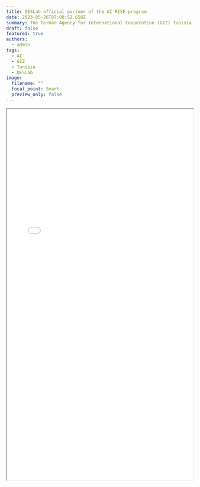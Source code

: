 ```yaml
---
title: DESLab official partner of the AI RISE program
date: 2023-05-26T07:00:52.658Z
summary: The German Agency for International Cooperation (GIZ) Tunisia launched a call for applications for a support programme to promote the use of artificial intelligence (AI) for economic growth. The eight-month AI RISE PROGRAMME is geared towards AI startups and small and medium-sized enterprises, GIZ said. It will help connect target startups and SMEs with public and private sector enterprises in a bid to co-create AI solutions meeting the challenges they face.
draft: false
featured: true
authors:
  - admin
tags:
  - AI
  - GIZ
  - Tunisia
  - DESLab
image:
  filename: ""
  focal_point: Smart
  preview_only: false
---
```

<!-- insert pdf file -->
<iframe src="AIRIZE.pdf" width="100%" height="1000px">
